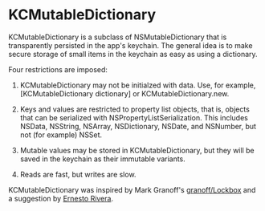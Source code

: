 KCMutableDictionary
===================

KCMutableDictionary is a subclass of NSMutableDictionary that is transparently persisted in the app's keychain. The general idea is to make secure storage of small items in the keychain as easy as using a dictionary.

Four restrictions are imposed:

1. KCMutableDictionary may not be initialzed with data. Use, for example, [KCMutableDictionary dictionary] or KCMutableDictionary.new.

2. Keys and values are restricted to property list objects, that is, objects that can be serialized with NSPropertyListSerialization. This includes NSData, NSString, NSArray, NSDictionary, NSDate, and NSNumber, but not (for example) NSSet.

3. Mutable values may be stored in KCMutableDictionary, but they will be saved in the keychain as their immutable variants.

4. Reads are fast, but writes are slow.

KCMutableDictionary was inspired by Mark Granoff's [granoff/Lockbox](https://github.com/granoff/Lockbox) and a suggestion by [Ernesto Rivera](https://github.com/rivera-ernesto).
